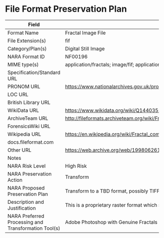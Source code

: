 # File Format Preservation Plan
  | Field | Value |
  | ----------- | ----------- |
  | Format Name | Fractal Image File | 
| File Extension(s) | fif | 
| Category/Plan(s) | Digital Still Image | 
| NARA Format ID | NF00196 | 
| MIME type(s) | application/fractals; image/fif; application/octet-stream | 
| Specification/Standard URL |  | 
| PRONOM URL | <https://www.nationalarchives.gov.uk/pronom/x-fmt/320> | 
| LOC URL |  | 
| British Library URL |  | 
| WikiData URL | <https://www.wikidata.org/wiki/Q1440353> | 
| ArchiveTeam URL | <http://fileformats.archiveteam.org/wiki/Fractal_Image_Format> | 
| ForensicsWiki URL |  | 
| Wikipedia URL | <https://en.wikipedia.org/wiki/Fractal_compression> | 
| docs.fileformat.com |  | 
| Other URL | <https://web.archive.org/web/19980626190724/http://www.iterated.com/products/fractalviewer.htm> | 
| Notes |  | 
| NARA Risk Level | High Risk | 
| NARA Preservation Action | Transform | 
| NARA Proposed Preservation Plan | Transform to a TBD format, possibly TIFF | 
| Description and Justification | This is a proprietary raster format which should be converted into an uncompressed TIFF bitmap. | 
| NARA Preferred Processing and Transformation Tool(s) | Adobe Photoshop with Genuine Fractals plug-in | 
